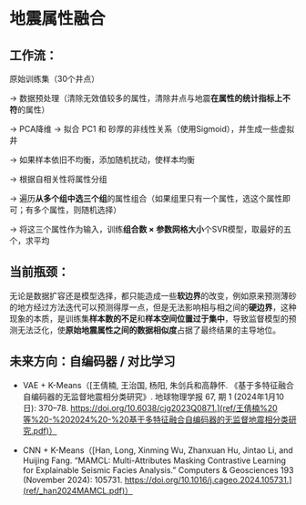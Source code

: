 # 地震属性融合

## 工作流：

原始训练集（30个井点）

→ 数据预处理（清除无效值较多的属性，清除井点与地震**在属性的统计指标上不符**的属性）

→ PCA降维 → 拟合 PC1 和 砂厚的非线性关系（使用Sigmoid），并生成一些虚拟井

→ 如果样本依旧不均衡，添加随机扰动，使样本均衡

→ 根据自相关性将属性分组

→ 遍历**从多个组中选三个组**的属性组合（如果组里只有一个属性，选这个属性即可；有多个属性，则随机选择）

→ 将这三个属性作为输入，训练**组合数 × 参数网格大小**个SVR模型，取最好的五个，求平均

## 当前瓶颈：

无论是数据扩容还是模型选择，都只能造成一些**软边界**的改变，例如原来预测薄砂的地方经过方法迭代可以预测得厚一点，但是无法影响相与相之间的**硬边界**，这种现象的本质，是训练集**样本数的不足**和**样本空间位置过于集中**，导致监督模型的预测无法泛化，使**原始地震属性之间的数据相似度**占据了最终结果的主导地位。

## 未来方向：自编码器 / 对比学习

- VAE + K-Means（[王倩楠, 王治国, 杨阳, 朱剑兵和高静怀. 《基于多特征融合自编码器的无监督地震相分类研究》. 地球物理学报 67, 期 1 (2024年1月10日): 370–78. https://doi.org/10.6038/cjg2023Q0871.](ref/王倩楠%20等%20-%202024%20-%20基于多特征融合自编码器的无监督地震相分类研究.pdf)）

- CNN + K-Means（[Han, Long, Xinming Wu, Zhanxuan Hu, Jintao Li, and Huijing Fang. “MAMCL: Multi-Attributes Masking Contrastive Learning for Explainable Seismic Facies Analysis.” Computers & Geosciences 193 (November 2024): 105731. https://doi.org/10.1016/j.cageo.2024.105731.](ref/_han2024MAMCL.pdf)）
